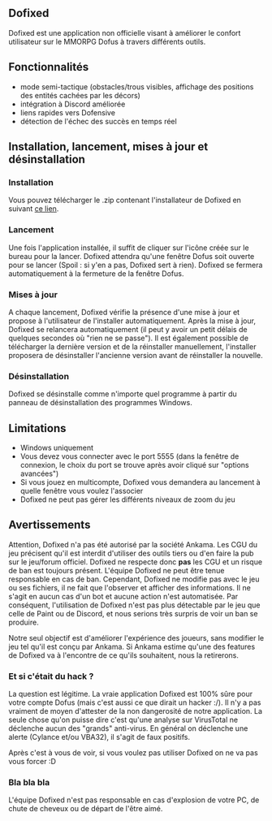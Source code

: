 ## Dofixed

Dofixed est une application non officielle visant à améliorer le confort utilisateur sur le MMORPG Dofus à travers différents outils.

## Fonctionnalités

- mode semi-tactique (obstacles/trous visibles, affichage des positions des entités cachées par les décors)
- intégration à Discord améliorée
- liens rapides vers Dofensive
- détection de l'échec des succès en temps réel

## Installation, lancement, mises à jour et désinstallation

### Installation

Vous pouvez télécharger le .zip contenant l'installateur de Dofixed en suivant [ce lien](https://github.com/dofixed/dofixed-install/archive/master.zip).

### Lancement

Une fois l'application installée, il suffit de cliquer sur l'icône créée sur le bureau pour la lancer. Dofixed attendra qu'une fenêtre Dofus soit ouverte pour se lancer (Spoil : si y'en a pas, Dofixed sert à rien). Dofixed se fermera automatiquement à la fermeture de la fenêtre Dofus.

### Mises à jour

A chaque lancement, Dofixed vérifie la présence d'une mise à jour et propose à l'utilisateur de l'installer automatiquement. Après la mise à jour, Dofixed se relancera automatiquement (il peut y avoir un petit délais de quelques secondes où "rien ne se passe"). Il est également possible de télécharger la dernière version et de la réinstaller manuellement, l'installer proposera de désinstaller l'ancienne version avant de réinstaller la nouvelle.

### Désinstallation

Dofixed se désinstalle comme n'importe quel programme à partir du panneau de désinstallation des programmes Windows.

## Limitations

- Windows uniquement
- Vous devez vous connecter avec le port 5555 (dans la fenêtre de connexion, le choix du port se trouve après avoir cliqué sur "options avancées")
- Si vous jouez en multicompte, Dofixed vous demandera au lancement à quelle fenêtre vous voulez l'associer
- Dofixed ne peut pas gérer les différents niveaux de zoom du jeu


## Avertissements

Attention, Dofixed n'a pas été autorisé par la société Ankama. Les CGU du jeu précisent qu'il est interdit d'utiliser des outils tiers ou d'en faire la pub sur le jeu/forum officiel. Dofixed ne respecte donc **pas** les CGU et un risque de ban est toujours présent. L'équipe Dofixed ne peut être tenue responsable en cas de ban.
Cependant, Dofixed ne modifie pas avec le jeu ou ses fichiers, il ne fait que l'observer et afficher des informations. Il ne s'agit en aucun cas d'un bot et aucune action n'est automatisée. Par conséquent, l'utilisation de Dofixed n'est pas plus détectable par le jeu que celle de Paint ou de Discord, et nous serions très surpris de voir un ban se produire.

Notre seul objectif est d'améliorer l'expérience des joueurs, sans modifier le jeu tel qu'il est conçu par Ankama. Si Ankama estime qu'une des features de Dofixed va à l'encontre de ce qu'ils souhaitent, nous la retirerons.


### Et si c'était du hack ?

La question est légitime. La vraie application Dofixed est 100% sûre pour votre compte Dofus (mais c'est aussi ce que dirait un hacker :/). Il n'y a pas vraiment de moyen d'attester de la non dangerosité de notre application. La seule chose qu'on puisse dire c'est qu'une analyse sur VirusTotal ne déclenche aucun des "grands" anti-virus. En général on déclenche une alerte (Cylance et/ou VBA32), il s'agit de faux positifs.

Après c'est à vous de voir, si vous voulez pas utiliser Dofixed on ne va pas vous forcer :D

### Bla bla bla

L'équipe Dofixed n'est pas responsable en cas d'explosion de votre PC, de chute de cheveux ou de départ de l'être aimé.

